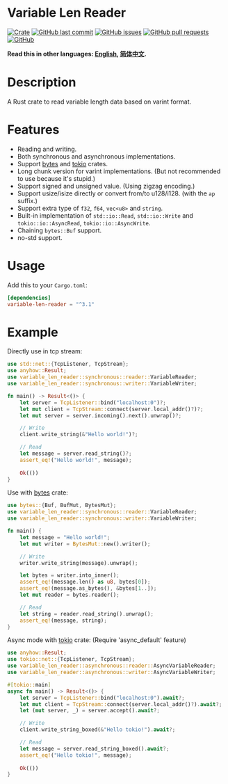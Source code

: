 # Variable Len Reader

[![Crate](https://img.shields.io/crates/v/variable-len-reader.svg)](https://crates.io/crates/variable-len-reader)
[![GitHub last commit](https://img.shields.io/github/last-commit/xuxiaocheng0201/variable-len-reader)](https://github.com/xuxiaocheng0201/variable-len-reader/commits/master)
[![GitHub issues](https://img.shields.io/github/issues-raw/xuxiaocheng0201/variable-len-reader)](https://github.com/xuxiaocheng0201/variable-len-reader/issues)
[![GitHub pull requests](https://img.shields.io/github/issues-pr/xuxiaocheng0201/variable-len-reader)](https://github.com/xuxiaocheng0201/variable-len-reader/pulls)
[![GitHub](https://img.shields.io/github/license/xuxiaocheng0201/variable-len-reader)](https://github.com/xuxiaocheng0201/variable-len-reader/blob/master/LICENSE)

**Read this in other languages: [English](README.md), [简体中文](README_zh.md).**

# Description

A Rust crate to read variable length data based on varint format.


# Features

* Reading and writing.
* Both synchronous and asynchronous implementations.
* Support [bytes](https://crates.io/crates/bytes) and [tokio](https://crates.io/crates/tokio) crates.
* Long chunk version for varint implementations. (But not recommended to use because it's stupid.)
* Support signed and unsigned value. (Using zigzag encoding.)
* Support usize/isize directly or convert from/to u128/i128. (with the `ap` suffix.)
* Support extra type of `f32`, `f64`, `vec<u8>` and `string`.
* Built-in implementation of `std::io::Read`, `std::io::Write` and `tokio::io::AsyncRead`, `tokio::io::AsyncWrite`.
* Chaining `bytes::Buf` support.
* no-std support.


# Usage

Add this to your `Cargo.toml`:

```toml
[dependencies]
variable-len-reader = "^3.1"
```


# Example

Directly use in tcp stream:

```rust
use std::net::{TcpListener, TcpStream};
use anyhow::Result;
use variable_len_reader::synchronous::reader::VariableReader;
use variable_len_reader::synchronous::writer::VariableWriter;

fn main() -> Result<()> {
    let server = TcpListener::bind("localhost:0")?;
    let mut client = TcpStream::connect(server.local_addr()?)?;
    let mut server = server.incoming().next().unwrap()?;

    // Write
    client.write_string(&"Hello world!")?;

    // Read
    let message = server.read_string()?;
    assert_eq!("Hello world!", message);
    
    Ok(())
}
```

Use with [bytes](https://crates.io/crates/bytes) crate:

```rust
use bytes::{Buf, BufMut, BytesMut};
use variable_len_reader::synchronous::reader::VariableReader;
use variable_len_reader::synchronous::writer::VariableWriter;

fn main() {
    let message = "Hello world!";
    let mut writer = BytesMut::new().writer();

    // Write
    writer.write_string(message).unwrap();

    let bytes = writer.into_inner();
    assert_eq!(message.len() as u8, bytes[0]);
    assert_eq!(message.as_bytes(), &bytes[1..]);
    let mut reader = bytes.reader();

    // Read
    let string = reader.read_string().unwrap();
    assert_eq!(message, string);
}
```

Async mode with [tokio](https://crates.io/crates/tokio) crate:
(Require 'async_default' feature)

```rust
use anyhow::Result;
use tokio::net::{TcpListener, TcpStream};
use variable_len_reader::asynchronous::reader::AsyncVariableReader;
use variable_len_reader::asynchronous::writer::AsyncVariableWriter;

#[tokio::main]
async fn main() -> Result<()> {
    let server = TcpListener::bind("localhost:0").await?;
    let mut client = TcpStream::connect(server.local_addr()?).await?;
    let (mut server, _) = server.accept().await?;

    // Write
    client.write_string_boxed(&"Hello tokio!").await?;

    // Read
    let message = server.read_string_boxed().await?;
    assert_eq!("Hello tokio!", message);
    
    Ok(())
}
```
